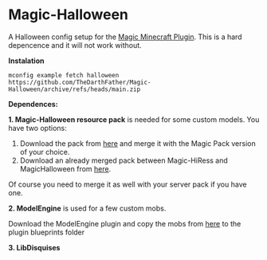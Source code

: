 # Magic-Halloween
A Halloween config setup for the [Magic Minecraft Plugin](https://www.spigotmc.org/resources/magic.1056/). This is a hard depencence and it will not work without.

**Instalation**

`mconfig example fetch halloween https://github.com/TheDarthFather/Magic-Halloween/archive/refs/heads/main.zip`

**Dependences:**

**1. Magic-Halloween resource pack** is needed for some custom models.
You have two options:
1. Download the pack from [here](https://download.mc-packs.net/pack/202f30d5c4852dbaa8d25243b55da8cc6fddeafb.zip) and merge it with the Magic Pack version of your choice.
2. Download an already merged pack between Magic-HiRess and MagicHalloween from [here](https://download.mc-packs.net/pack/4f3b3ec460b3a4a62a0ab7e8b30b7e5b7c7dfe06.zip).

Of course you need to merge it as well with your server pack if you have one.

**2. ModelEngine** is used for a few custom mobs.

Download the ModelEngine plugin and copy the mobs from [here](https://github.com/TheDarthFather/Magic-Halloween/tree/main/dependences/modelengine/blueprints) to the plugin blueprints folder

**3. LibDisquises** 
